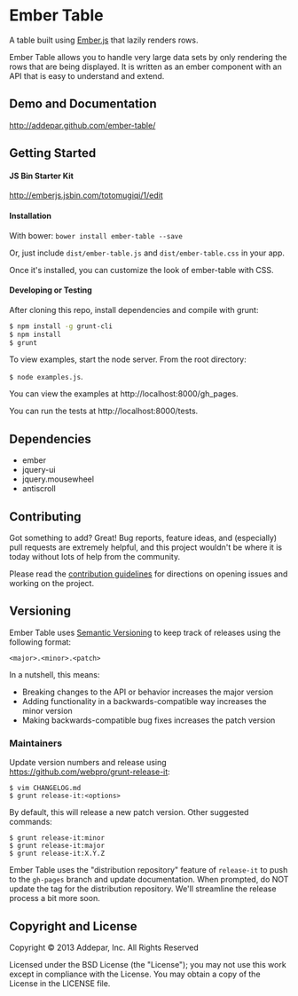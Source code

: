 # Ember Table

A table built using [Ember.js](http://emberjs.com/) that lazily renders rows.

Ember Table allows you to handle very large data sets by only rendering the
rows that are being displayed. It is written as an ember component with an API
that is easy to understand and extend.


## Demo and Documentation
http://addepar.github.com/ember-table/


## Getting Started

#### JS Bin Starter Kit

http://emberjs.jsbin.com/totomugiqi/1/edit

#### Installation

With bower: `bower install ember-table --save`

Or, just include `dist/ember-table.js` and `dist/ember-table.css` in your app.

Once it's installed, you can customize the look of ember-table with CSS.

#### Developing or Testing

After cloning this repo, install dependencies and compile with grunt:

```bash
$ npm install -g grunt-cli
$ npm install
$ grunt
```

To view examples, start the node server. From the root directory:

`$ node examples.js`.

You can view the examples at http://localhost:8000/gh_pages.

You can run the tests at http://localhost:8000/tests.

## Dependencies
* ember
* jquery-ui
* jquery.mousewheel
* antiscroll

## Contributing

Got something to add? Great! Bug reports, feature ideas, and (especially) pull
requests are extremely helpful, and this project wouldn't be where it is today
without lots of help from the community.

Please read the [contribution guidelines](CONTRIBUTING.md) for directions on
opening issues and working on the project.


## Versioning

Ember Table uses [Semantic Versioning](http://semver.org) to keep track of
releases using the following format:

`<major>.<minor>.<patch>`

In a nutshell, this means:
* Breaking changes to the API or behavior increases the major version
* Adding functionality in a backwards-compatible way increases the minor version
* Making backwards-compatible bug fixes increases the patch version


### Maintainers
Update version numbers and release using https://github.com/webpro/grunt-release-it:

```
$ vim CHANGELOG.md
$ grunt release-it:<options>
```

By default, this will release a new patch version. Other suggested commands:

```
$ grunt release-it:minor
$ grunt release-it:major
$ grunt release-it:X.Y.Z
```

Ember Table uses the "distribution repository" feature of `release-it` to push to
the `gh-pages` branch and update documentation. When prompted, do NOT update the
tag for the distribution repository. We'll streamline the release process a bit
more soon.


## Copyright and License
Copyright © 2013 Addepar, Inc. All Rights Reserved

Licensed under the BSD License (the "License"); you may not use this work
except in compliance with the License. You may obtain a copy of the License in
the LICENSE file.
